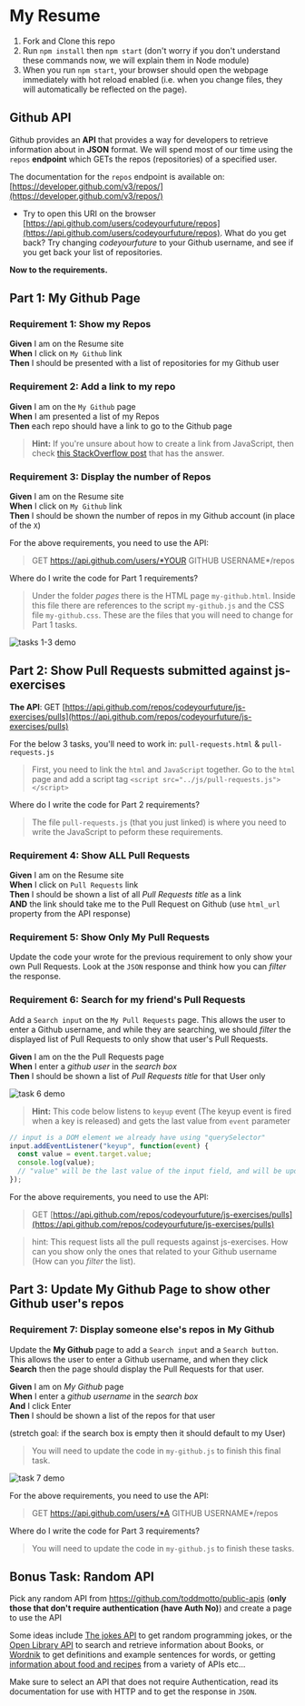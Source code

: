 # My Resume

1. Fork and Clone this repo
2. Run `npm install` then `npm start` (don't worry if you don't understand these commands now, we will explain them in Node module)
3. When you run `npm start`, your browser should open the webpage immediately with hot reload enabled (i.e. when you change files, they will automatically be reflected on the page).

## Github API

Github provides an **API** that provides a way for developers to retrieve information about in **JSON** format. We will spend most of our time using the `repos` **endpoint** which GETs the repos (repositories) of a specified user.

The documentation for the `repos` endpoint is available on: [https://developer.github.com/v3/repos/](https://developer.github.com/v3/repos/)

- Try to open this URI on the browser [https://api.github.com/users/codeyourfuture/repos](https://api.github.com/users/codeyourfuture/repos). What do you get back? Try changing _codeyourfuture_ to your Github username, and see if you get back your list of repositories.

**Now to the requirements.**

## Part 1: My Github Page

### Requirement 1: Show my Repos

**Given** I am on the Resume site  
**When** I click on `My Github` link  
**Then** I should be presented with a list of repositories for my Github user

### Requirement 2: Add a link to my repo

**Given** I am on the `My Github` page  
**When** I am presented a list of my Repos  
**Then** each repo should have a link to go to the Github page

> **Hint:** If you're unsure about how to create a link from JavaScript, then check [this StackOverflow post](https://stackoverflow.com/questions/37472635/javascript-dom-add-href-and-a-link) that has the answer.

### Requirement 3: Display the number of Repos

**Given** I am on the Resume site  
**When** I click on `My Github` link  
**Then** I should be shown the number of repos in my Github account (in place of the `X`)

For the above requirements, you need to use the API:

> GET https://api.github.com/users/*YOUR GITHUB USERNAME\*/repos

Where do I write the code for Part 1 requirements?

> Under the folder _pages_ there is the HTML page `my-github.html`. Inside this file there are references to the script `my-github.js` and the CSS file `my-github.css`. These are the files that you will need to change for Part 1 tasks.

![tasks 1-3 demo](./homework_assets/tasks1-3demo.png)

## Part 2: Show Pull Requests submitted against js-exercises

**The API**:
GET [https://api.github.com/repos/codeyourfuture/js-exercises/pulls](https://api.github.com/repos/codeyourfuture/js-exercises/pulls)

For the below 3 tasks, you'll need to work in: `pull-requests.html` & `pull-requests.js`

> First, you need to link the `html` and `JavaScript` together. Go to the `html` page and add a script tag `<script src="../js/pull-requests.js"></script>`

Where do I write the code for Part 2 requirements?

> The file `pull-requests.js` (that you just linked) is where you need to write the JavaScript to peform these requirements.

### Requirement 4: Show ALL Pull Requests

**Given** I am on the Resume site  
**When** I click on `Pull Requests` link  
**Then** I should be shown a list of all _Pull Requests title_ as a link  
**AND** the link should take me to the Pull Request on Github (use `html_url` property from the API response)

### Requirement 5: Show Only My Pull Requests

Update the code your wrote for the previous requirement to only show your own Pull Requests. Look at the `JSON` response and think how you can _filter_ the response.

### Requirement 6: Search for my friend's Pull Requests

Add a `Search input` on the `My Pull Requests` page. This allows the user to enter a Github username, and while they are searching, we should _filter_ the displayed list of Pull Requests to only show that user's Pull Requests.

**Given** I am on the the Pull Requests page  
**When** I enter a _github user_ in the _search box_  
**Then** I should be shown a list of _Pull Requests title_ for that User only

![task 6 demo](./homework_assets/task6demo.png)

> **Hint:** This code below listens to `keyup` event (The keyup event is fired when a key is released) and gets the last value from `event` parameter

```javascript
// input is a DOM element we already have using "querySelector"
input.addEventListener("keyup", function(event) {
  const value = event.target.value;
  console.log(value);
  // "value" will be the last value of the input field, and will be updated everytime the user types a new letter
});
```

For the above requirements, you need to use the API:

> GET [https://api.github.com/repos/codeyourfuture/js-exercises/pulls](https://api.github.com/repos/codeyourfuture/js-exercises/pulls)

> hint: This request lists all the pull requests against js-exercises. How can you show only the ones that related to your Github username (How can you _filter_ the list).

## Part 3: Update My Github Page to show other Github user's repos

### Requirement 7: Display someone else's repos in My Github

Update the **My Github** page to add a `Search input` and a `Search button`. This allows the user to enter a Github username, and when they click **Search** then the page should display the Pull Requests for that user.

**Given** I am on _My Github_ page  
**When** I enter a _github username_ in the _search box_  
**And** I click Enter  
**Then** I should be shown a list of the repos for that user

(stretch goal: if the search box is empty then it should default to my User)

> You will need to update the code in `my-github.js` to finish this final task.

![task 7 demo](./homework_assets/task7demo.png)

For the above requirements, you need to use the API:

> GET https://api.github.com/users/*A GITHUB USERNAME\*/repos

Where do I write the code for Part 3 requirements?

> You will need to update the code in `my-github.js` to finish these tasks.

## Bonus Task: Random API

Pick any random API from https://github.com/toddmotto/public-apis (**only those that don't require authentication (have Auth No)**) and create a page to use the API

Some ideas include [The jokes API](https://github.com/15Dkatz/official_joke_api) to get random programming jokes, or the [Open Library API](https://openlibrary.org/developers/api) to search and retrieve information about Books, or [Wordnik](http://developer.wordnik.com/docs.html) to get definitions and example sentences for words, or getting [information about food and recipes](https://github.com/toddmotto/public-apis#food--drink) from a variety of APIs etc...

Make sure to select an API that does not require Authentication, read its documentation for use with HTTP and to get the response in `JSON`.
